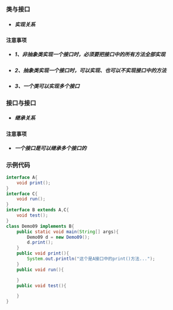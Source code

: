 ### 类与接口

* ##### 实现关系

#### 注意事项

* ##### 1、非抽象类实现一个接口时，必须要把接口中的所有方法全部实现
* ##### 2、抽象类实现一个接口时，可以实现、也可以不实现接口中的方法
* ##### 3、一个类可以实现多个接口

### 接口与接口

* ##### 继承关系

#### 注意事项

* ##### 一个接口是可以继承多个接口的

### 示例代码

```java
interface A{
    void print();
}
interface C{
    void run();
}
interface B extends A,C{
    void test();
}
class Demo09 implements B{
    public static void main(String[] args){
        Demo09 d = new Demo09();
        d.print();
    }
    public void print(){
        System.out.println("这个是A接口中的print()方法...");
    }
    public void run(){

    }
    public void test(){

    }
}
```



